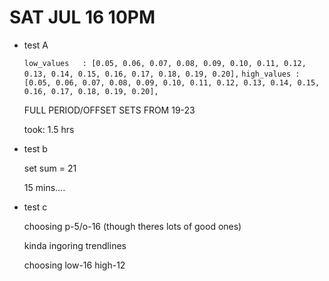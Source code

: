 # SAT JUL 16 10PM

* test A

	```low_values 	: [0.05, 0.06, 0.07, 0.08, 0.09, 0.10, 0.11, 0.12, 0.13, 0.14, 0.15, 0.16, 0.17, 0.18, 0.19, 0.20],```
	```high_values : [0.05, 0.06, 0.07, 0.08, 0.09, 0.10, 0.11, 0.12, 0.13, 0.14, 0.15, 0.16, 0.17, 0.18, 0.19, 0.20],```

    FULL PERIOD/OFFSET SETS FROM 19-23 

    took: 1.5 hrs


* test b

    set sum = 21

    15 mins.... 

* test c

    choosing p-5/o-16 (though theres lots of good ones)
    
    kinda ingoring trendlines

    choosing low-16
    high-12